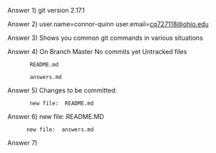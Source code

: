 Answer 1) git version 2.17.1

Answer 2) user.name=connor-quinn
	  user.email=cq727118@ohio.edu


Answer 3) Shows you common git commands in various situations

Answer 4) On Branch Master 
	  No commits yet
          Untracked files 

           README.md 

           answers.md

Answer 5) Changes to be committed:

           new file:  README.md


Answer 6) new file:  README.MD

          new file:  answers.md

Answer 7) 
